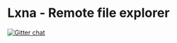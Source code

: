 # Lxna - Remote file explorer

[![Gitter chat](https://badges.gitter.im/OmniusLabs/Lxna.png)](https://gitter.im/OmniusLabs/Lxna)